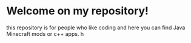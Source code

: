 # Welcome on my repository!

this repository is for people who like coding and here you can find Java Minecraft mods or c++ apps. h 
